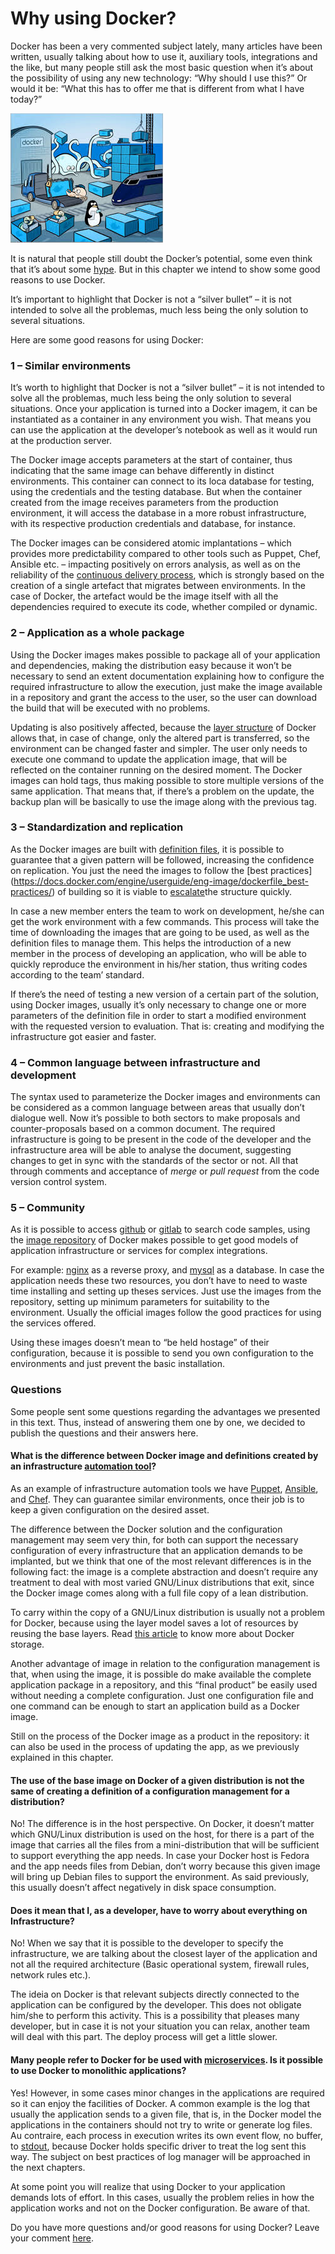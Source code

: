# Why using Docker?

Docker has been a very commented subject lately, many articles have been written, usually talking about how to use it, auxiliary tools, integrations and the like, but many people still ask the most basic question when it’s about the possibility of using any new technology: “Why should I use this?” Or would it be: “What this has to offer me that is different from what I have today?”

![](images/docker_porque.jpg)

It is natural that people still doubt the Docker’s potential, some even think that it’s about some [hype](http://techfree.com.br/2015/06/sera-que-esse-modelo-de-containers-e-um-hype/). But in this chapter we intend to show some good reasons to use Docker. 

It’s important to highlight that Docker is not a “silver bullet” – it is not intended to solve all the problemas, much less being the only solution to several situations. 

Here are some good reasons for using Docker:


### 1 – Similar environments

It’s worth to highlight that Docker is not a “silver bullet” – it is not intended to solve all the problemas, much less being the only solution to several situations. Once your application is turned into a Docker imagem, it can be instantiated as a container in any environment you wish. That means you can use the application at the developer’s notebook as well as it would run at the production server.

The Docker image accepts parameters at the start of container, thus indicating that the same image can behave differently in distinct environments. This container can connect to its loca database for testing, using the credentials and the testing database. But when the container created from the image receives parameters from the production environment, it will access the database in a more robust infrastructure, with its respective production credentials and database, for instance. 


The Docker images can be considered atomic implantations – which provides more predictability compared to other tools such as Puppet, Chef, Ansible etc. – impacting positively on errors analysis, as well as on the reliability of the [continuous delivery process](https://www.thoughtworks.com/continuous-delivery), which is strongly based on the creation of a single artefact that migrates between environments. In the case of Docker, the artefact would be the image itself with all the dependencies required to execute its code, whether compiled or dynamic. 


### 2 – Application as a whole package
 
Using the Docker images makes possible to package all of your application and dependencies, making the distribution easy because it won’t be necessary to send an extent documentation explaining how to configure the required infrastructure to allow the execution, just make the image available in a repository and grant the access to the user, so the user can download the build that will be executed with no problems.

Updating is also positively affected, because the [layer structure](http://techfree.com.br/2015/12/entendendo-armazenamentos-de-dados-no-docker/) of Docker allows that, in case of change, only the altered part is transferred, so the environment can be changed faster and simpler. The user only needs to execute one command to update the application image, that will be reflected on the container running on the desired moment. The Docker images can hold tags, thus making possible to store multiple versions of the same application. That means that, if there’s a problem on the update, the backup plan will be basically to use the image along with the previous tag. 


### 3 – Standardization and replication 

As the Docker images are built with [definition files](https://docs.docker.com/engine/reference/builder/), it is possible to guarantee that a given pattern will be followed, increasing the confidence on replication. You just the need the images to follow the [best practices] (https://docs.docker.com/engine/userguide/eng-image/dockerfile_best-practices/) of building so it is viable to [escalate](https://pt.wikipedia.org/wiki/Escalabilidade)the structure quickly. 

In case a new member enters the team to work on development, he/she can get the work environment with a few commands. This process will take the time of downloading the images that are going to be used, as well as the definition files to manage them. This helps the introduction of a new member in the process of developing an application, who will be able to quickly reproduce the environment in his/her station, thus writing codes according to the team’ standard. 

If there’s the need of testing a new version of a certain part of the solution, using Docker images, usually it’s only necessary to change one or more parameters of the definition file in order to start a modified environment with the requested version to evaluation. That is: creating and modifying the infrastructure got easier and faster. 


### 4 – Common language between infrastructure and development 

The syntax used to parameterize the Docker images and environments can be considered as a common language between areas that usually don’t dialogue well. Now it’s possible to both sectors to make proposals and counter-proposals based on a common document. 
The required infrastructure is going to be present in the code of the developer and the infrastructure area will be able to analyse the document, suggesting changes to get in sync with the standards of the sector or not. All that through comments and acceptance of *merge* or *pull request* from the code version control system. 



### 5 – Community 

As it is possible to access [github](http://github.com/) or [gitlab](https://about.gitlab.com/) to search code samples, using the [image repository](http://hub.docker.com/) of Docker makes possible to get good models of application infrastructure or services for complex integrations. 

For example: [nginx](https://hub.docker.com/_/nginx/) as a reverse proxy, and [mysql](https://hub.docker.com/_/mysql/) as a database. In case the application needs these two resources, you don’t have to need to waste time installing and setting up theses services. Just use the images from the repository, setting up minimum parameters for suitability to the environment. Usually the official images follow the good practices for using the services offered. 

Using these images doesn’t mean to “be held hostage” of their configuration, because it is possible to send you own configuration to the environments and just prevent the basic installation. 



### Questions

Some people sent some questions regarding the advantages we presented in this text. Thus, instead of answering them one by one, we decided to publish the questions and their answers here. 

#### What is the difference between Docker image and definitions created by an infrastructure [automation tool](http://www.ibm.com/developerworks/br/library/a-devops2/)?

As an example of infrastructure automation tools we have [Puppet](https://puppetlabs.com/), [Ansible](https://www.ansible.com/), and [Chef](https://www.chef.io/chef/). They can guarantee similar environments, once their job is to keep a given configuration on the desired asset. 

The difference between the Docker solution and the configuration management may seem very thin, for both can support the necessary configuration of every infrastructure that an application demands to be implanted, but we think that one of the most relevant differences is in the following fact: the image is a complete abstraction and doesn’t require any treatment to deal with most varied GNU/Linux distributions that exit, since the Docker image comes along with a full file copy of a lean distribution.

To carry within the copy of a GNU/Linux distribution is usually not a problem for Docker, because using the layer model saves a lot of resources by reusing the base layers. Read [this article](http://techfree.com.br/2015/12/entendendo-armazenamentos-de-dados-no-docker/) to know more about Docker storage.

Another advantage of image in relation to the configuration management is that, when using the image, it is possible do make available the complete application package in a repository, and this “final product” be easily used without needing a complete configuration. Just one configuration file and one command can be enough to start an application build as a Docker image. 

Still on the process of the Docker image as a product in the repository: it can also be used in the process of updating the app, as we previously explained in this chapter.


#### The use of the base image on Docker of a given distribution is not the same of creating a definition of a configuration management for a distribution?

No! The difference is in the host perspective. On Docker, it doesn’t matter which GNU/Linux distribution is used on the host, for there is a part of the image that carries all the files from a mini-distribution that will be sufficient to support everything the app needs. In case your Docker host is Fedora and the app needs files from Debian, don’t worry because this given image will bring up Debian files to support the environment. As said previously, this usually doesn’t affect negatively in disk space consumption.


#### Does it mean that I, as a developer, have to worry about everything on Infrastructure?

No! When we say that it is possible to the developer to specify the infrastructure, we are talking about the closest layer of the application and not all the required architecture (Basic operational system, firewall rules, network rules etc.).

The ideia on Docker is that relevant subjects directly connected to the application can be configured by the developer. This does not obligate him/she to perform this activity. This is a possibility that pleases many developer, but in case it is not your situation you can relax, another team will deal with this part. The deploy process will get a little slower. 
 


#### Many people refer to Docker for be used with [microservices](https://www.thoughtworks.com/pt/insights/blog/microservices-nutshell). Is it possible to use Docker to monolithic applications?

Yes! However, in some cases minor changes in the applications are required so it can enjoy the facilities of Docker. A common example is the log that usually the application sends to a given file, that is, in the Docker model the applications in the containers should not try to write or generate log files. Au contraire, each process in execution writes its own event flow, no buffer, to [stdout](https://pt.wikipedia.org/wiki/Fluxos_padr%C3%A3o), because Docker holds specific driver to treat the log sent this way. The subject on best practices of log manager will be approached in the next chapters.  

At some point you will realize that using Docker to your application demands lots of effort. In this cases, usually the problem relies in how the application works and not on the Docker configuration. Be aware of that. 

Do you have more questions and/or good reasons for using Docker? Leave your comment [here](http://techfree.com.br/2016/03/porque-usar-docker/).